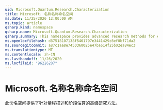 ```yaml
---
uid: Microsoft.Quantum.Research.Characterization
title: Microsoft. 名称名称命名空间
ms.date: 11/25/2020 12:00:00 AM
ms.topic: article
qsharp.kind: namespace
qsharp.name: Microsoft.Quantum.Research.Characterization
qsharp.summary: This namespace provides advanced research methods for quantum characterization and phase estimation.
ms.openlocfilehash: d87518107138f5461797e3441429e8ef0bf71da2
ms.sourcegitcommit: a87c1aa8e7453360025e47ba614f25b02ea84ec3
ms.translationtype: MT
ms.contentlocale: zh-CN
ms.lasthandoff: 11/26/2020
ms.locfileid: "96226207"
---
```

# <a name="microsoftquantumresearchcharacterization-namespace"></a>Microsoft. 名称名称命名空间

此命名空间提供了针对量程描述和阶段估算的高级研究方法。

